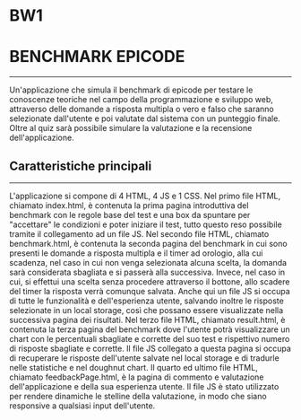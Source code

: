 # BW1
# BENCHMARK EPICODE
---
Un'applicazione che simula il benchmark di epicode per testare le conoscenze teoriche nel campo della programmazione e sviluppo web, attraverso delle domande a risposta multipla o vero e falso che saranno selezionate dall'utente e poi valutate dal sistema con un punteggio finale.
Oltre al quiz sarà possibile simulare la valutazione e la recensione dell'applicazione.

## Caratteristiche principali
---
L'applicazione si compone di 4 HTML, 4 JS e 1 CSS. 
Nel primo file HTML, chiamato index.html, è contenuta la prima pagina introduttiva del benchmark con le regole base del test e una box da spuntare per "accettare" le condizioni e poter iniziare il test, tutto questo reso possibile tramite il collegamento ad un file JS.
Nel secondo file HTML, chiamato benchmark.html, è contenuta la seconda pagina del benchmark in cui sono presenti le domande a risposta multipla e il timer ad orologio, alla cui scadenza, nel caso in cui non venga selezionata alcuna scelta, la domanda sarà considerata sbagliata e si passerà alla successiva. Invece, nel caso in cui, si effettui una scelta senza procedere attraverso il bottone, allo scadere del timer la risposta verrà comunque salvata. Anche qui un file JS si occupa di tutte le funzionalità e dell'esperienza utente, salvando inoltre le risposte selezionate in un local storage, così che possano essere visualizzate nella successiva pagina dei risultati.
Nel terzo file HTML, chiamato result.html, è contenuta la terza pagina del benchmark dove l'utente potrà visualizzare un chart con le percentuali sbagliate e corrette del suo test e rispettivo numero di risposte sbagliate e corrette. Il file JS collegato a questa pagina si occupa di recuperare le risposte dell'utente salvate nel local storage e di tradurle nelle statistiche e nel doughnut chart.
Il quarto ed ultimo file HTML, chiamato feedbackPage.html, è la pagina di commento e valutazione dell'applicazione e della sua esperienza utente. Il file JS è stato utilizzato per rendere dinamiche le stelline della valutazione, in modo che siano responsive a qualsiasi input dell'utente.
